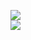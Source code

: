 [![](https://img.shields.io/badge/Made%20With-Github%20Spray-lightgrey.svg?style=for-the-badge&logo=github)](https://github.com/Annihil/github-spray#21749)  
[![](https://i.imgur.com/2DrTn0Z.gif)](https://github.com/Annihil/github-spray)